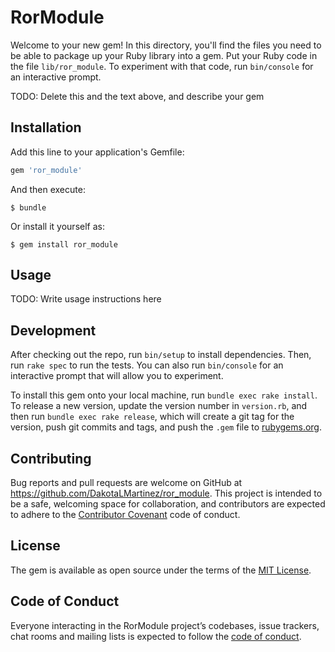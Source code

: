 # RorModule

Welcome to your new gem! In this directory, you'll find the files you need to be able to package up your Ruby library into a gem. Put your Ruby code in the file `lib/ror_module`. To experiment with that code, run `bin/console` for an interactive prompt.

TODO: Delete this and the text above, and describe your gem

## Installation

Add this line to your application's Gemfile:

```ruby
gem 'ror_module'
```

And then execute:

    $ bundle

Or install it yourself as:

    $ gem install ror_module

## Usage

TODO: Write usage instructions here

## Development

After checking out the repo, run `bin/setup` to install dependencies. Then, run `rake spec` to run the tests. You can also run `bin/console` for an interactive prompt that will allow you to experiment.

To install this gem onto your local machine, run `bundle exec rake install`. To release a new version, update the version number in `version.rb`, and then run `bundle exec rake release`, which will create a git tag for the version, push git commits and tags, and push the `.gem` file to [rubygems.org](https://rubygems.org).

## Contributing

Bug reports and pull requests are welcome on GitHub at https://github.com/DakotaLMartinez/ror_module. This project is intended to be a safe, welcoming space for collaboration, and contributors are expected to adhere to the [Contributor Covenant](http://contributor-covenant.org) code of conduct.

## License

The gem is available as open source under the terms of the [MIT License](http://opensource.org/licenses/MIT).

## Code of Conduct

Everyone interacting in the RorModule project’s codebases, issue trackers, chat rooms and mailing lists is expected to follow the [code of conduct](https://github.com/DakotaLMartinez/ror_module/blob/master/CODE_OF_CONDUCT.md).
